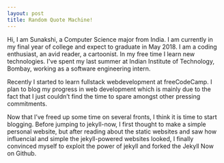 ```yaml
---
layout: post
title: Random Quote Machine!
---
```


Hi, I am Sunakshi, a Computer Science major from India. I am currently in my final year of college and expect to graduate in May 2018. I am a coding enthusiast, an avid reader, a cartoonist. In my free time I learn new technologies.
I've spent my last summer at Indian Institute of Technology, Bombay, working as a software engineering intern.

Recently I started to learn fullstack webdevelopment at freeCodeCamp. I plan to blog my progress in web development which is mainly due to the fact that I just couldn’t find the time to spare amongst other pressing commitments. 

Now that I’ve freed up some time on several fronts, I think it is time to start blogging. Before jumping to jekyll-now, I first thought to make a simple personal website, but after reading about the static websites and saw how influencial and simple the jekyll-powered websites looked, I finally convinced myself to exploit the power of jekyll and forked the Jekyll Now on Github.
